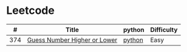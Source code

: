 # Leetcode

| #|Title|python|Difficulty|
|---| -----  | ---------- | ---------- | 
|374|[Guess Number Higher or Lower](https://leetcode.com/problems/guess-number-higher-or-lower)|[python](./Python/374_Guess%20Number%20Higher%20or%20Lower.py)|Easy|
